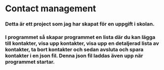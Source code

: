 # Contact management

### Detta är ett project som jag har skapat för en uppgift i skolan.
### I programmet så skapar programmet en lista där du kan lägga till kontakter, visa upp kontakter, visa upp en detaljerad lista av kontakter, ta bort kontakter och sedan avsluta och spara kontakter i en json fil. Denna json fil laddas även upp när programmet startar.
